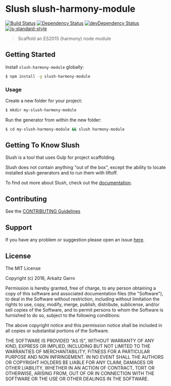 # Slush slush-harmony-module

[![Build Status](https://secure.travis-ci.org/arkaitzgarro/slush-es6-module.png?branch=master)](https://travis-ci.org/arkaitzgarro/slush-es6-module)
[![Dependency Status](https://david-dm.org/arkaitzgarro/slush-es6-module.svg)](https://david-dm.org/arkaitzgarro/slush-es6-module)
[![devDependency Status](https://david-dm.org/arkaitzgarro/slush-es6-module/dev-status.svg)](https://david-dm.org/arkaitzgarro/slush-es6-module#info=devDependencies)
[![js-standard-style](https://img.shields.io/badge/code%20style-standard-brightgreen.svg)](http://standardjs.com/)

> Scaffold an ES2015 (harmony) node module

## Getting Started

Install `slush-harmony-module` globally:

```bash
$ npm install -g slush-harmony-module
```

### Usage

Create a new folder for your project:

```bash
$ mkdir my-slush-harmony-module
```

Run the generator from within the new folder:

```bash
$ cd my-slush-harmony-module && slush harmony-module
```

## Getting To Know Slush

Slush is a tool that uses Gulp for project scaffolding.

Slush does not contain anything "out of the box", except the ability to locate installed slush generators and to run them with liftoff.

To find out more about Slush, check out the [documentation](https://github.com/slushjs/slush).

## Contributing

See the [CONTRIBUTING Guidelines](https://github.com/arkaitzgarro/slush-es6-module/blob/master/CONTRIBUTING.md)

## Support
If you have any problem or suggestion please open an issue [here](https://github.com/arkaitzgarro/slush-es6-module/issues).

## License

The MIT License

Copyright (c) 2016, Arkaitz Garro

Permission is hereby granted, free of charge, to any person
obtaining a copy of this software and associated documentation
files (the "Software"), to deal in the Software without
restriction, including without limitation the rights to use,
copy, modify, merge, publish, distribute, sublicense, and/or sell
copies of the Software, and to permit persons to whom the
Software is furnished to do so, subject to the following
conditions:

The above copyright notice and this permission notice shall be
included in all copies or substantial portions of the Software.

THE SOFTWARE IS PROVIDED "AS IS", WITHOUT WARRANTY OF ANY KIND,
EXPRESS OR IMPLIED, INCLUDING BUT NOT LIMITED TO THE WARRANTIES
OF MERCHANTABILITY, FITNESS FOR A PARTICULAR PURPOSE AND
NON INFRINGEMENT. IN NO EVENT SHALL THE AUTHORS OR COPYRIGHT
HOLDERS BE LIABLE FOR ANY CLAIM, DAMAGES OR OTHER LIABILITY,
WHETHER IN AN ACTION OF CONTRACT, TORT OR OTHERWISE, ARISING
FROM, OUT OF OR IN CONNECTION WITH THE SOFTWARE OR THE USE OR
OTHER DEALINGS IN THE SOFTWARE.
